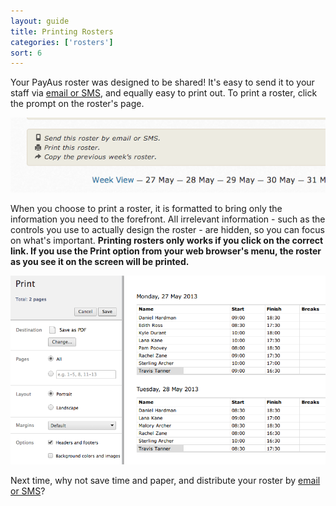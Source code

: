 ```yaml
---
layout: guide
title: Printing Rosters
categories: ['rosters']
sort: 6
---
```


Your PayAus roster was designed to be shared! It's easy to send it to your staff via [email or SMS](../sms/), and equally easy to print out. To print a roster, click the prompt on the roster's page.

![Print roster prompt](/img/rosters/print_prompt.png)

When you choose to print a roster, it is formatted to bring only the information you need to the forefront. All irrelevant information - such as the controls you use to actually design the roster - are hidden, so you can focus on what's important. **Printing rosters only works if you click on the correct link. If you use the Print option from your web browser's menu, the roster as you see it on the screen will be printed.**

![A print preview in Chrome](/img/rosters/print_chrome.png)

<div class="alert alert-block">
	<i class="icon-envelope"> </i>
	<p>
		Next time, why not save time and paper, and distribute your roster by <a href="../sms/" title="PayAus lets you email or SMS your rosters to staff instantly">email or SMS</a>?
	</p>
</div>